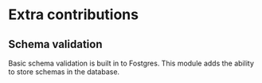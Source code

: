 # Extra contributions


## Schema validation

Basic schema validation is built in to Fostgres. This module adds the ability to store schemas in the database.

